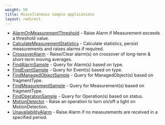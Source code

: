 ```yaml
---
weight: 50
title: Miscellaneous sample applications
layout: redirect
---
```

* [AlarmOnMeasurementThreshold](/guides/files/apama/AlarmOnMeasurementThreshold.txt) - Raise Alarm if Measurement exceeds a threshold value.
* [CalculateMeasurementStatistics](/guides/files/apama/CalculateMeasurementStatistics.txt) - Calculate statistics, persist measurements and raises alarms if required.
* [CrossoverAlarm](/guides/files/apama/CrossoverAlarm.txt) - Raise/Clear alarm(s) on crossover of long-term & short-term moving averages.
* [FindAlarmSample](/guides/files/apama/FindAlarmSample.txt) - Query for Alarm(s) based on type.
* [FindEventSample](/guides/files/apama/FindEventSample.txt) - Query for Event(s) based on type.
* [FindManagedObjectSample](/guides/files/apama/FindManagedObjectSample.txt) - Query for ManagedObject(s) based on fragmentType.
* [FindMeasurementSample](/guides/files/apama/FindMeasurementSample.txt) - Query for Measurement(s) based on fragmentType.
* [FindOperationSample](/guides/files/apama/FindOperationSample.txt) - Query for Operation(s) based on status.
* [MotionDetector](/guides/files/apama/MotionDetector.txt) - Raise an operation to turn on/off a light on MotionDetection.
* [UnavailabilityAlarm](/guides/files/apama/UnavailabilityAlarm.txt) - Raise Alarm if no measurements are received in a specified period.
